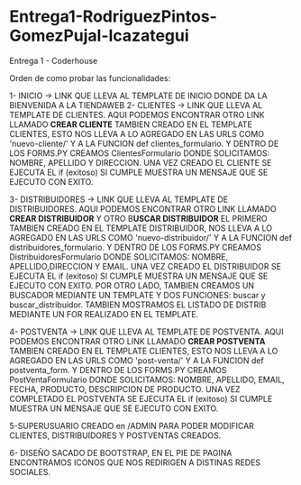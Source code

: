 # Entrega1-RodriguezPintos-GomezPujal-Icazategui
Entrega 1 - Coderhouse

Orden de como probar las funcionalidades:

1- INICIO -> LINK QUE LLEVA AL TEMPLATE DE INICIO DONDE DA LA BIENVENIDA A LA TIENDAWEB
2- CLIENTES -> LINK QUE LLEVA AL TEMPLATE DE CLIENTES. AQUI PODEMOS ENCONTRAR OTRO LINK LLAMADO **CREAR CLIENTE** TAMBIEN CREADO EN EL TEMPLATE CLIENTES, ESTO NOS LLEVA A LO AGREGADO EN LAS URLS COMO 'nuevo-cliente/' Y A LA FUNCION def clientes_formulario. Y DENTRO DE LOS FORMS.PY CREAMOS ClientesFormulario DONDE SOLICITAMOS: NOMBRE, APELLIDO Y DIRECCION. UNA VEZ CREADO EL CLIENTE SE EJECUTA EL if (exitoso) SI CUMPLE MUESTRA UN MENSAJE QUE SE EJECUTO CON EXITO.

3- DISTRIBUIDORES -> LINK QUE LLEVA AL TEMPLATE DE DISTRIBUIDORES. AQUI PODEMOS ENCONTRAR OTRO LINK LLAMADO **CREAR DISTRIBUIDOR** Y OTRO B**USCAR DISTRIBUIDOR** EL PRIMERO TAMBIEN CREADO EN EL TEMPLATE DISTRIBUIDOR,  NOS LLEVA A LO AGREGADO EN LAS URLS COMO 'nuevo-distribuidor/' Y A LA FUNCION def distribuidores_formulario. Y DENTRO DE LOS FORMS.PY CREAMOS DistribuidoresFormulario DONDE SOLICITAMOS: NOMBRE, APELLIDO,DIRECCION Y EMAIL. UNA VEZ CREADO EL DISTRIBUIDOR SE EJECUTA EL if (exitoso) SI CUMPLE MUESTRA UN MENSAJE QUE SE EJECUTO CON EXITO.
POR OTRO LADO, TAMBIEN CREAMOS UN BUSCADOR MEDIANTE UN TEMPLATE Y DOS FUNCIONES: buscar y buscar_distribuidor.
TAMBIEN MOSTRAMOS EL LISTADO DE DISTRIB MEDIANTE UN FOR REALIZADO EN EL TEMPLATE.

4- POSTVENTA -> LINK QUE LLEVA AL TEMPLATE DE POSTVENTA. AQUI PODEMOS ENCONTRAR OTRO LINK LLAMADO **CREAR POSTVENTA** TAMBIEN CREADO EN EL TEMPLATE CLIENTES, ESTO NOS LLEVA A LO AGREGADO EN LAS URLS COMO 'post-venta/' Y A LA FUNCION def postventa_form. Y DENTRO DE LOS FORMS.PY CREAMOS PostVentaFormulario DONDE SOLICITAMOS: NOMBRE, APELLIDO, EMAIL, FECHA, PRODUCTO, DESCRIPCION DE PRODUCTO. UNA VEZ COMPLETADO EL POSTVENTA SE EJECUTA EL if (exitoso) SI CUMPLE MUESTRA UN MENSAJE QUE SE EJECUTO CON EXITO.

5-SUPERUSUARIO CREADO en /ADMIN PARA PODER MODIFICAR CLIENTES, DISTRIBUIDORES Y POSTVENTAS CREADOS.

6- DISEÑO SACADO DE BOOTSTRAP, EN EL PIE DE PAGINA ENCONTRAMOS ICONOS QUE NOS REDIRIGEN A DISTINAS REDES SOCIALES.
